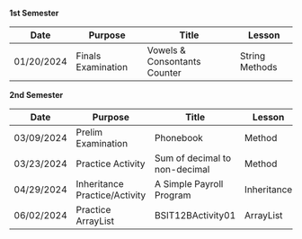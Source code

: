 **1st Semester**

|Date|Purpose|Title|Lesson|
|-------------|-------------|-----|---|
|01/20/2024|Finals Examination|Vowels & Consontants Counter|String Methods

**2nd Semester**

|Date|Purpose|Title|Lesson|
|-------------|-------------|-----|---|
|03/09/2024|Prelim Examination|Phonebook|Method
|03/23/2024|Practice Activity|Sum of decimal to non-decimal|Method
|04/29/2024|Inheritance Practice/Activity|A Simple Payroll Program|Inheritance
|06/02/2024|Practice ArrayList|BSIT12BActivity01|ArrayList


